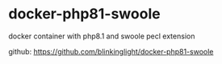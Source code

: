 # docker-php81-swoole

docker container with php8.1 and swoole pecl extension


github: https://github.com/blinkinglight/docker-php81-swoole
